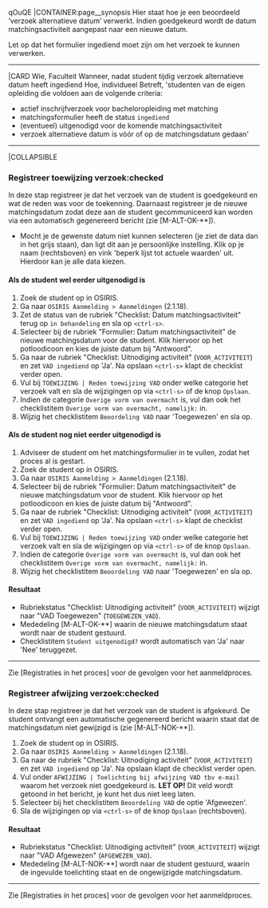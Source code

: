 qOuQE
|CONTAINER:page__synopsis
Hier staat hoe je een beoordeeld ‘verzoek alternatieve datum’ verwerkt. Indien goedgekeurd wordt de datum matchingsactiviteit aangepast naar een nieuwe datum.

Let op dat het formulier ingediend moet zijn om het verzoek te kunnen verwerken.
_____
|CARD
Wie,     Faculteit
Wanneer, nadat student tijdig verzoek alternatieve datum heeft ingediend
Hoe,     individueel
Betreft, 'studenten van de eigen opleiding die voldoen aan de volgende criteria:

- actief inschrijfverzoek voor bacheloropleiding met matching
- matchingsformulier heeft de status `ingediend`
- (eventueel) uitgenodigd voor de komende matchingsactiviteit
- verzoek alternatieve datum is vóór of op de matchingsdatum gedaan'
_____
|COLLAPSIBLE
### Registreer toewijzing verzoek:checked
In deze stap registreer je dat het verzoek van de student is goedgekeurd en wat de reden was voor de toekenning. Daarnaast registreer je de nieuwe matchingsdatum zodat deze aan de student gecommuniceerd kan worden via een automatisch gegenereerd bericht (zie [M-ALT-OK-**]).

* Mocht je de gewenste datum niet kunnen selecteren (je ziet de data dan in het grijs staan), dan ligt dit aan je persoonlijke instelling. Klik op je naam (rechtsboven) en vink 'beperk lijst tot actuele waarden' uit. Hierdoor kan je alle data kiezen. 

#### Als de student wel eerder uitgenodigd is
1. Zoek de student op in OSIRIS.
1. Ga naar `OSIRIS Aanmelding > Aanmeldingen` (2.1.18).
1. Zet de status van de rubriek "Checklist: Datum matchingsactiviteit" terug op `in behandeling` en sla op `<ctrl-s>`. 
1. Selecteer bij de rubriek "Formulier: Datum matchingsactiviteit" de nieuwe matchingsdatum voor de student. Klik hiervoor op het potloodicoon en kies de juiste datum bij "Antwoord".
1. Ga naar de rubriek "Checklist: Uitnodiging activiteit" (`VOOR_ACTIVITEIT`) en zet `VAD ingediend` op 'Ja'. Na opslaan `<ctrl-s>` klapt de checklist verder open.
1. Vul bij `TOEWIJZING | Reden toewijzing VAD` onder welke categorie het verzoek valt en sla de wijzigingen op via `<ctrl-s>` of de knop `Opslaan`.
1. Indien de categorie `Overige vorm van overmacht` is, vul dan ook het checklistitem `Overige vorm van overmacht, namelijk:` in.
1. Wijzig het checklistitem `Beoordeling VAD` naar 'Toegewezen' en sla op.

#### Als de student nog niet eerder uitgenodigd is
1. Adviseer de student om het matchingsformulier in te vullen, zodat het proces al is gestart.
1. Zoek de student op in OSIRIS.
1. Ga naar `OSIRIS Aanmelding > Aanmeldingen` (2.1.18).
1. Selecteer bij de rubriek "Formulier: Datum matchingsactiviteit" de nieuwe matchingsdatum voor de student. Klik hiervoor op het potloodicoon en kies de juiste datum bij "Antwoord".
1. Ga naar de rubriek "Checklist: Uitnodiging activiteit" (`VOOR_ACTIVITEIT`) en zet `VAD ingediend` op 'Ja'. Na opslaan `<ctrl-s>` klapt de checklist verder open.
1. Vul bij `TOEWIJZING | Reden toewijzing VAD` onder welke categorie het verzoek valt en sla de wijzigingen op via `<ctrl-s>` of de knop `Opslaan`.
1. Indien de categorie `Overige vorm van overmacht` is, vul dan ook het checklistitem `Overige vorm van overmacht, namelijk:` in.
1. Wijzig het checklistitem `Beoordeling VAD` naar 'Toegewezen' en sla op.

#### Resultaat
- Rubriekstatus "Checklist: Uitnodiging activiteit" (`VOOR_ACTIVITEIT`) wijzigt naar "VAD Toegewezen" (`TOEGEWEZEN_VAD`).
- Mededeling [M-ALT-OK-**] waarin de nieuwe matchingsdatum staat wordt naar de student gestuurd.
- Checklistitem `Student uitgenodigd?` wordt automatisch van 'Ja' naar 'Nee' teruggezet.

-----

Zie [Registraties in het proces] voor de gevolgen voor het aanmeldproces.

### Registreer afwijzing verzoek:checked
In deze stap registreer je dat het verzoek van de student is afgekeurd. De student ontvangt een automatische gegenereerd bericht waarin staat dat de matchingsdatum niet gewijzigd is (zie [M-ALT-NOK-**]).

1. Zoek de student op in OSIRIS.
1. Ga naar `OSIRIS Aanmelding > Aanmeldingen` (2.1.18).
1. Ga naar de rubriek "Checklist: Uitnodiging activiteit" (`VOOR_ACTIVITEIT`) en zet `VAD ingediend` op 'Ja'. Na opslaan klapt de checklist verder open.
1. Vul onder `AFWIJZING | Toelichting bij afwijzing VAD tbv e-mail` waarom het verzoek niet goedgekeurd is. **LET OP!** Dit veld wordt getoond in het bericht, je kunt het dus niet leeg laten.
1. Selecteer bij het checklistitem `Beoordeling VAD` de optie 'Afgewezen'.
1. Sla de wijzigingen op via `<ctrl-s>` of de knop `Opslaan` (rechtsboven).

#### Resultaat
- Rubriekstatus "Checklist: Uitnodiging activiteit" (`VOOR_ACTIVITEIT`) wijzigt naar "VAD Afgewezen" (`AFGEWEZEN_VAD`).
- Mededeling [M-ALT-NOK-**] wordt naar de student gestuurd, waarin de ingevulde toelichting staat en de ongewijzigde matchingsdatum.

-----

Zie [Registraties in het proces] voor de gevolgen voor het aanmeldproces.
